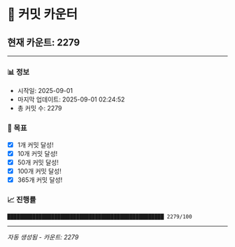 # 🔢 커밋 카운터

## 현재 카운트: 2279

---

### 📊 정보
- 시작일: 2025-09-01
- 마지막 업데이트: 2025-09-01 02:24:52
- 총 커밋 수: 2279

### 🎯 목표
- [x] 1개 커밋 달성!
- [x] 10개 커밋 달성!
- [x] 50개 커밋 달성!
- [x] 100개 커밋 달성!
- [x] 365개 커밋 달성!

### 📈 진행률
```
██████████████████████████████████████████████████ 2279/100
```

---
*자동 생성됨 - 카운트: 2279*
